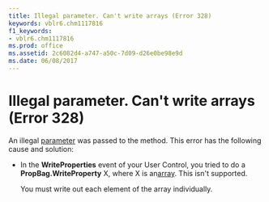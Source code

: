 ```yaml
---
title: Illegal parameter. Can't write arrays (Error 328)
keywords: vblr6.chm1117816
f1_keywords:
- vblr6.chm1117816
ms.prod: office
ms.assetid: 2c6082d4-a747-a50c-7d09-d26e0be98e9d
ms.date: 06/08/2017
---
```



# Illegal parameter. Can't write arrays (Error 328)

An illegal [parameter](../../Glossary/vbe-glossary.md) was passed to the method. This error has the following cause and solution:



- In the  **WriteProperties** event of your User Control, you tried to do a **PropBag.WriteProperty** X, where X is an[array](../../Glossary/vbe-glossary.md). This isn't supported.
    
    You must write out each element of the array individually.
    



